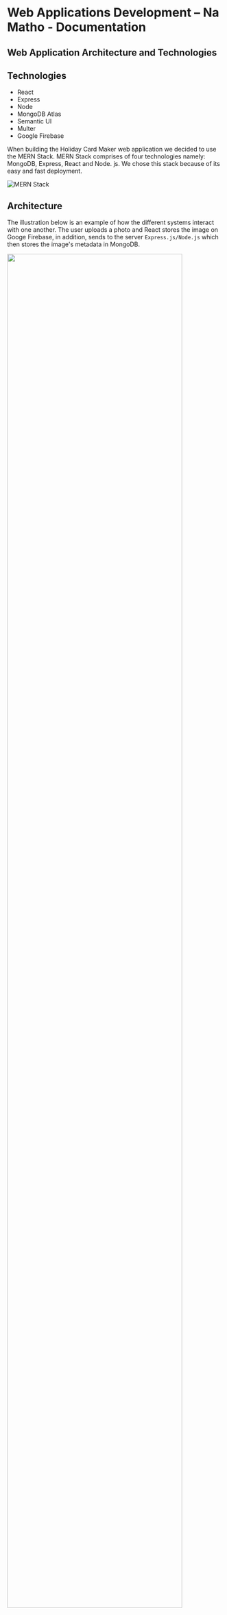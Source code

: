 # Web Applications Development – Na Matho - Documentation


Web Application Architecture and Technologies
------------------------------
## Technologies

- React
- Express
- Node
- MongoDB Atlas 
- Semantic UI
- Multer
- Google Firebase

When building the Holiday Card Maker web application we decided to use the MERN Stack. MERN Stack comprises of four technologies namely: MongoDB, Express, React and Node. js. We chose this stack because of its easy and fast deployment.   

![MERN Stack](https://blog.hyperiondev.com/wp-content/uploads/2018/09/Blog-Article-MERN-Stack.jpg)


## Architecture

The illustration below is an example of how the different systems interact with one another. The user uploads a photo and React stores the image on Googe Firebase, in addition, sends to the server `Express.js/Node.js` which then stores the image's metadata in MongoDB.

<img src="https://user-images.githubusercontent.com/39684482/78522228-8db29900-7781-11ea-9306-485fe6913703.png" width="90%"></img> 


## Backend Development

### Node JS

Node.js is an open source JavaScript runtime environment built on Chrome's V8 JS engine. It allows users to run code on the server(outside the browser). Node.js will be used to run Express and serve as the backend API code to handle HTTP requests/response. Because of Nodes popularity and community base, Node Pack  Manager ( `npm` ) allows users to choose from thousands of free packages ( `node modules` ) to download. 


### Express JS

A web framework built for Node.js. Express makes it simpler and easier to write backend code. Express helps in designing APIs and handle `HTTP modules`. We used express to run on a port that we specify and make requests and responses. The following code creates a server where browsers can connect to. Once we are connected to `localhost:5000`. We can perform CRUD operations. In express, we can handle GET request with the `get` method. 


<img src="https://user-images.githubusercontent.com/39684482/78520194-9784ce00-777a-11ea-8a8d-5dc04613cfe7.png" width="45%"></img> 


## Multer

For uploading files we used multer to indicate the destination and the filename. Code below

<img src="https://user-images.githubusercontent.com/39684482/78520195-981d6480-777a-11ea-820a-e45bfa246008.png" width="45%"></img> 


### MongoDB

MongoDB is a document based open source database. Data is stored in the form of JSON style documents, which makes structuring of a single object clear. 

Below is an example of an image file metadata in JSON documented format. With MongoDB we used GridFS to storing files that may exceed the BSON size limit of 16 MB.
<img src="https://user-images.githubusercontent.com/39684482/78518963-b97c5180-7776-11ea-8e61-2002fd7c4833.png" width="90%"></img> 

The following code below uses the GridFS to connect to our database and divides the file into parts or chunks or binary and file's metadata. Click [GridFS](https://docs.mongodb.com/manual/core/gridfs/) for more details.

<img src="https://user-images.githubusercontent.com/39684482/78523868-05cf8d80-7787-11ea-84b4-5391f4c2a5ad.png" width="45%"></img> 

## Frontend Development

### Semantic UI Design

For web design we used Semantic UI because of its sleek and modern design. Semantic UI is a front end framework that works very well with React. It allowed us to add multiple design components and elements to our page with ease. We also implemented the image-picker package in order to create a simple template selection which showcases the full image overlay once the user selects their desired design

<img src="https://user-images.githubusercontent.com/39684482/78523817-e6386500-7786-11ea-9b2d-8bc8c8d45141.png" width="90%"></img> 

### React JS

The following code displays React event handling. When the user uploads a photo, the function handleUpload() performs two tasks. One the image file gets sent to Google Firebase for storing and also sends the image back for previewing. Second, it sends the file to backend server (Express/Node). From there it GridFS divides the file into parts and stores the files in JSON documented format in MongoDB.

<img src="https://user-images.githubusercontent.com/39684482/78523536-f7cd3d00-7785-11ea-89dc-8da9a3d307b9.png" width="45%"></img> <img src="https://user-images.githubusercontent.com/39684482/78523537-f865d380-7785-11ea-9aa8-3c8640d030de.png" width="45%"></img> 

### Google Firebase

Google firebase stored user images and would be sent back to the client for previewing.

<img src="https://user-images.githubusercontent.com/39684482/78529940-901fed80-7797-11ea-8cc8-678c8b0bd903.png" width="90%"></img> 

